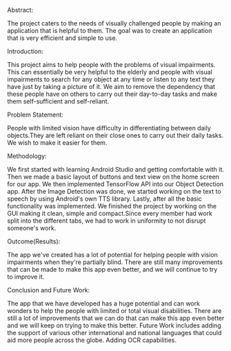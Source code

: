 Abstract:

The project caters to the needs of visually challenged people by making an application that is helpful to them. The goal was to create an application that is very efficient and simple to use. 


Introduction:

This project aims to help people with the problems of visual impairments. This can essentially be very helpful to the elderly and people with visual impairments to search for any object at any time or listen to any text they have just by taking a picture of it. We aim to remove the dependency that these people have on others to carry out their day-to-day tasks and make them self-sufficient and self-reliant.


Problem Statement:

People with limited vision have difficulty in differentiating between daily objects.They are left reliant on their close ones to carry out their daily tasks. We wish to make it easier for them.


Methodology:

We first started with learning Android Studio and getting comfortable with it. Then we made a basic layout of buttons and text view on the home screen for our app. We then implemented TensorFlow API into our Object Detection app. After the Image Detection was done, we started working on the text to speech by using Android's own TTS library. Lastly, after all the basic functionality was implemented. We finished the project by working on the GUI making it clean, simple and compact.​ Since every member had work split into the different tabs, we had to work in uniformity to not disrupt someone's work.


Outcome(Results):

The app we've created has a lot of potential for helping people with vision impairments when they're partially blind. There are still many improvements that can be made to make this app even better, and we will continue to try to improve it.


Conclusion and Future Work:

The app that we have developed has a huge potential and can work wonders to help the people with limited or total visual disabilities. There are still a lot of improvements that we can do that can make this app even better and we will keep on trying to make this better.
Future Work includes adding the support of various other international and national languages that could aid more people across the globe. Adding OCR capabilities.
